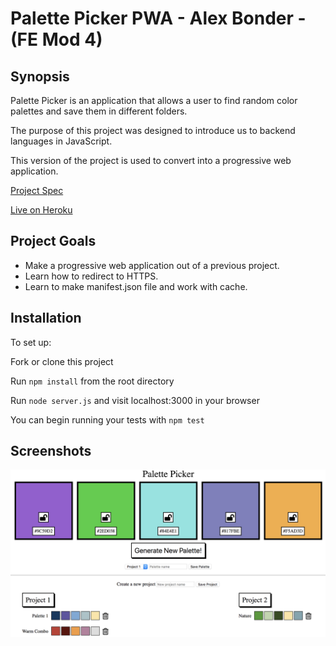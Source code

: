 # Palette Picker PWA - Alex Bonder - (FE Mod 4)

## Synopsis

Palette Picker is an application that allows a user to find random color palettes and save them in different folders.

The purpose of this project was designed to introduce us to backend languages in JavaScript.

This version of the project is used to convert into a progressive web application.

[Project Spec](http://frontend.turing.io/projects/palette-picker.html)

[Live on Heroku](https://palette-picker-lexbonder.herokuapp.com/)

## Project Goals

* Make a progressive web application out of a previous project.
* Learn how to redirect to HTTPS.
* Learn to make manifest.json file and work with cache.

## Installation

To set up: 

Fork or clone this project

Run `npm install` from the root directory

Run `node server.js` and visit localhost:3000 in your browser

You can begin running your tests with `npm test`

## Screenshots

![Landing Page](palette-picker.png)

